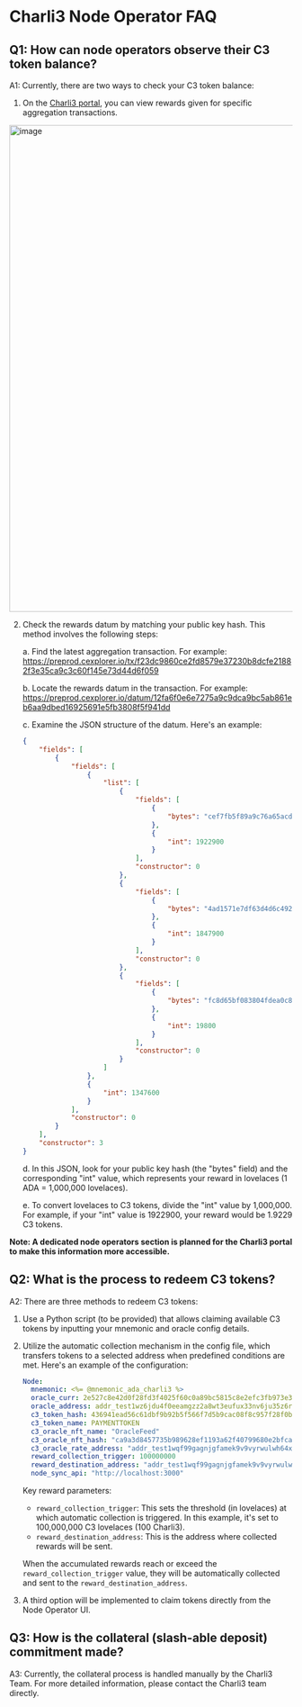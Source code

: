 # Charli3 Node Operator FAQ

## Q1: How can node operators observe their C3 token balance?
A1: Currently, there are two ways to check your C3 token balance:
1. On the [Charli3 portal](https://portal.charli3.io/), you can view rewards given for specific aggregation transactions.
<img width="865" alt="image" src="https://github.com/user-attachments/assets/ca69dafb-229d-4bd3-93ad-5d5dcdc2a6ea">


2. Check the rewards datum by matching your public key hash. This method involves the following steps:

   a. Find the latest aggregation transaction. For example:
      https://preprod.cexplorer.io/tx/f23dc9860ce2fd8579e37230b8dcfe21882f3e35ca9c3c60f145e73d44d6f059

   b. Locate the rewards datum in the transaction. For example:
      https://preprod.cexplorer.io/datum/12fa6f0e6e7275a9c9dca9bc5ab861eb6aa9dbed16925691e5fb3808f5f941dd

   c. Examine the JSON structure of the datum. Here's an example:

   ```json
   {
       "fields": [
           {
               "fields": [
                   {
                       "list": [
                           {
                               "fields": [
                                   {
                                       "bytes": "cef7fb5f89a9c76a65acdd746d9e84104d6f824d7dc44f427fcaa1dd"
                                   },
                                   {
                                       "int": 1922900
                                   }
                               ],
                               "constructor": 0
                           },
                           {
                               "fields": [
                                   {
                                       "bytes": "4ad1571e7df63d4d6c49240c8372eb639f57c0ef669338c0d752f29b"
                                   },
                                   {
                                       "int": 1847900
                                   }
                               ],
                               "constructor": 0
                           },
                           {
                               "fields": [
                                   {
                                       "bytes": "fc8d65bf083804fdea0c86ac09e3685cd733e38df3d880c6ce9ddd01"
                                   },
                                   {
                                       "int": 19800
                                   }
                               ],
                               "constructor": 0
                           }
                       ]
                   },
                   {
                       "int": 1347600
                   }
               ],
               "constructor": 0
           }
       ],
       "constructor": 3
   }
   ```

   d. In this JSON, look for your public key hash (the "bytes" field) and the corresponding "int" value, which represents your reward in lovelaces (1 ADA = 1,000,000 lovelaces).

   e. To convert lovelaces to C3 tokens, divide the "int" value by 1,000,000. For example, if your "int" value is 1922900, your reward would be 1.9229 C3 tokens.

**Note: A dedicated node operators section is planned for the Charli3 portal to make this information more accessible.**

## Q2: What is the process to redeem C3 tokens?
A2: There are three methods to redeem C3 tokens:
1. Use a Python script (to be provided) that allows claiming available C3 tokens by inputting your mnemonic and oracle config details.

2. Utilize the automatic collection mechanism in the config file, which transfers tokens to a selected address when predefined conditions are met. Here's an example of the configuration:

   ```yaml
   Node:
     mnemonic: <%= @mnemonic_ada_charli3 %>
     oracle_curr: 2e527c8e42d0f28fd3f4025f60c0a89bc5815c8e2efc3fb973e3fc20
     oracle_address: addr_test1wz6jdu4f0eeamgzz2a8wt3eufux33nv6ju35z6r4de5rl0sncyqgh
     c3_token_hash: 436941ead56c61dbf9b92b5f566f7d5b9cac08f8c957f28f0bd60d4b
     c3_token_name: PAYMENTTOKEN
     c3_oracle_nft_name: "OracleFeed"
     c3_oracle_nft_hash: "ca9a3d8457735b989628ef1193a62f40799680e2bfcaf8936211420c"
     c3_oracle_rate_address: "addr_test1wqf99gagnjgfamek9v9vyrwulwh64xdnerq9xkvfhwyeu3qdufj2x"
     reward_collection_trigger: 100000000
     reward_destination_address: "addr_test1wqf99gagnjgfamek9v9vyrwulwh64xdnerq9xkvfhwyeu3qdufj2x"
     node_sync_api: "http://localhost:3000"
   ```

   Key reward parameters:
   - `reward_collection_trigger`: This sets the threshold (in lovelaces) at which automatic collection is triggered. In this example, it's set to 100,000,000 C3 lovelaces (100 Charli3).
   - `reward_destination_address`: This is the address where collected rewards will be sent.

   When the accumulated rewards reach or exceed the `reward_collection_trigger` value, they will be automatically collected and sent to the `reward_destination_address`.

3. A third option will be implemented to claim tokens directly from the Node Operator UI.

## Q3: How is the collateral (slash-able deposit) commitment made?
A3: Currently, the collateral process is handled manually by the Charli3 Team. For more detailed information, please contact the Charli3 team directly.
